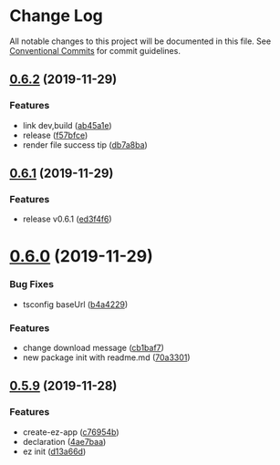 # Change Log

All notable changes to this project will be documented in this file.
See [Conventional Commits](https://conventionalcommits.org) for commit guidelines.

## [0.6.2](https://github.com/ez-fe/ez/compare/v0.6.1...v0.6.2) (2019-11-29)


### Features

* link dev,build ([ab45a1e](https://github.com/ez-fe/ez/commit/ab45a1eec78a3cd6f6179da7a6b888c57ada8b3f))
* release ([f57bfce](https://github.com/ez-fe/ez/commit/f57bfce981d97e263da382869336f55c8faba39e))
* render file success tip ([db7a8ba](https://github.com/ez-fe/ez/commit/db7a8ba76a93b0d85ac072fdf7d7a942bb6289b5))





## [0.6.1](https://github.com/ez-fe/ez/compare/v0.6.0...v0.6.1) (2019-11-29)


### Features

* release v0.6.1 ([ed3f4f6](https://github.com/ez-fe/ez/commit/ed3f4f665435b311d065065d8eaaaafe216ce874))





# [0.6.0](https://github.com/ez-fe/ez/compare/v0.5.9...v0.6.0) (2019-11-29)


### Bug Fixes

* tsconfig baseUrl ([b4a4229](https://github.com/ez-fe/ez/commit/b4a42298f032c3313e5fd3f24d228c49543a528c))


### Features

* change download message ([cb1baf7](https://github.com/ez-fe/ez/commit/cb1baf7121a2635cf9ff3401ee51ea9b2f84b9f2))
* new package init with readme.md ([70a3301](https://github.com/ez-fe/ez/commit/70a330157917d1c758ffd7fa1146b132110db157))





## [0.5.9](https://github.com/ez-fe/ez/compare/v0.5.8...v0.5.9) (2019-11-28)


### Features

* create-ez-app ([c76954b](https://github.com/ez-fe/ez/commit/c76954b2fcf72d7c506c74e8215dfefbec25afd8))
* declaration ([4ae7baa](https://github.com/ez-fe/ez/commit/4ae7baabcf5e3837af5e4e804f291fbac6532656))
* ez init ([d13a66d](https://github.com/ez-fe/ez/commit/d13a66d2a1c9c9eb7b95f74e8d7c4d6fbfc917bc))
